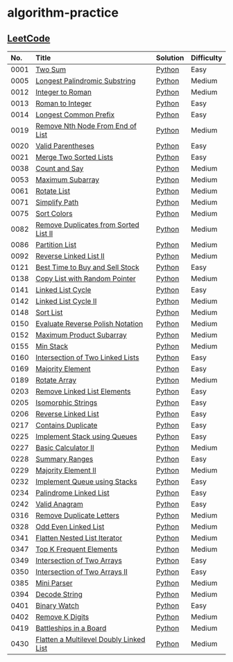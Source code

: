 # algorithm-practice

## [LeetCode](https://leetcode.com/)

| No.  | Title                                                                                                             | Solution                                                                                                       | Difficulty |
| :--- | :---------------------------------------------------------------------------------------------------------------- | :------------------------------------------------------------------------------------------------------------- | :--------- |
| 0001 | [Two Sum](https://leetcode.com/problems/two-sum/)                                                                 | [Python](./leetcode/python/0001-Two-Sum/TwoSum.py)                                                             | Easy       |
| 0005 | [Longest Palindromic Substring](https://leetcode.com/problems/longest-palindromic-substring/)                     | [Python](./leetcode/python/0005-Longest-Palindromic-Substring/LongestPalindromicSubstring.py)                  | Medium     |
| 0012 | [Integer to Roman](https://leetcode.com/problems/integer-to-roman/)                                               | [Python](./leetcode/python/0012-Integer-to-Roman/IntegertoRoman.py)                                            | Medium     |
| 0013 | [Roman to Integer](https://leetcode.com/problems/roman-to-integer/)                                               | [Python](./leetcode/python/0013-Roman-to-Integer/RomantoInteger.py)                                            | Easy       |
| 0014 | [Longest Common Prefix](https://leetcode.com/problems/longest-common-prefix/)                                     | [Python](./leetcode/python/0014-Longest-Common-Prefix/LongestCommonPrefix.py)                                  | Easy       |
| 0019 | [Remove Nth Node From End of List](https://leetcode.com/problems/remove-nth-node-from-end-of-list/)               | [Python](./leetcode/python/0019-Remove-Nth-Node-From-End-of-List/RemoveNthNodeFromEndofList.py)                | Medium     |
| 0020 | [Valid Parentheses](https://leetcode.com/problems/valid-parentheses/)                                             | [Python](./leetcode/python/0020-Valid-Parentheses/ValidParentheses.py)                                         | Easy       |
| 0021 | [Merge Two Sorted Lists](https://leetcode.com/problems/merge-two-sorted-lists/)                                   | [Python](./leetcode/python/0021-Merge-Two-Sorted-Lists/MergeTwoSortedLists.py)                                 | Easy       |
| 0038 | [Count and Say](https://leetcode.com/problems/count-and-say/)                                                     | [Python](./leetcode/python/0038-Count-and-Say/CountandSay.py)                                                  | Medium     |
| 0053 | [Maximum Subarray](https://leetcode.com/problems/maximum-subarray/)                                               | [Python](./leetcode/python/0053-Maximum-Subarray/ＭaximumSubarray.py)                                          | Medium     |
| 0061 | [Rotate List](https://leetcode.com/problems/rotate-list/)                                                         | [Python](./leetcode/python/0061-Rotate-List/RotateList.py)                                                     | Medium     |
| 0071 | [Simplify Path](https://leetcode.com/problems/simplify-path/)                                                     | [Python](./leetcode/python/0071-Simplify-Path/SimplifyPath.py)                                                 | Medium     |
| 0075 | [Sort Colors](https://leetcode.com/problems/sort-colors/)                                                         | [Python](./leetcode/python/0075-Sort-Colors/SortColors.py)                                                     | Medium     |
| 0082 | [Remove Duplicates from Sorted List II](https://leetcode.com/problems/remove-duplicates-from-sorted-list-ii/)     | [Python](./leetcode/python/0082-Remove-Duplicates-from-Sorted-List-II/RemoveDuplicatesfromSortedListII.py)     | Medium     |
| 0086 | [Partition List](https://leetcode.com/problems/partition-list/)                                                   | [Python](./leetcode/python/0086-Partition-List/PartitionList.py)                                               | Medium     |
| 0092 | [Reverse Linked List II](https://leetcode.com/problems/reverse-linked-list-ii/)                                   | [Python](./leetcode/python/0092–Reverse–Linked-List-II/ReverseLinkedListII.py)                                 | Medium     |
| 0121 | [Best Time to Buy and Sell Stock](https://leetcode.com/problems/best-time-to-buy-and-sell-stock/)                 | [Python](./leetcode/python/0121-Best-Time-to-Buy-and-Sell-Stock/BestTimetoBuyandSellStock.py)                  | Easy       |
| 0138 | [Copy List with Random Pointer](https://leetcode.com/problems/copy-list-with-random-pointer/)                     | [Python](./leetcode/python/0138-Copy-List-with-Random-Pointer/CopyListwithRandomPointer.py)                    | Medium     |
| 0141 | [Linked List Cycle](https://leetcode.com/problems/linked-list-cycle/)                                             | [Python](./leetcode/python/0141–Linked-List-Cycle/LinkedListCycle.py)                                          | Easy       |
| 0142 | [Linked List Cycle II](https://leetcode.com/problems/linked-list-cycle-ii/)                                       | [Python](./leetcode/python/0142–Linked-List-Cycle-II/LinkedListCycleII.py)                                     | Medium     |
| 0148 | [Sort List](https://leetcode.com/problems/sort-list/)                                                             | [Python](./leetcode/python/0148-Sort-List/SortList.py)                                                         | Medium     |
| 0150 | [Evaluate Reverse Polish Notation](https://leetcode.com/problems/evaluate-reverse-polish-notation/)               | [Python](./leetcode/python/0150-Evaluate-Reverse-Polish-Notation/EvaluateReversePolishNotation.py)             | Medium     |
| 0152 | [Maximum Product Subarray](https://leetcode.com/problems/maximum-product-subarray/)                               | [Python](./leetcode/python/0152-Maximum-Product-Subarray/MaximumProductSubarray.py)                            | Medium     |
| 0155 | [Min Stack](https://leetcode.com/problems/min-stack/)                                                             | [Python](./leetcode/python/0155-Min-Stack/MinStack.py)                                                         | Medium     |
| 0160 | [Intersection of Two Linked Lists](https://leetcode.com/problems/intersection-of-two-linked-lists/)               | [Python](./leetcode/python/0160-Intersection-of-Two-Linked-Lists/IntersectionofTwoLinkedLists.py)              | Easy       |
| 0169 | [Majority Element](https://leetcode.com/problems/majority-element/)                                               | [Python](./leetcode/python/0169-Majority-Element/MajorityElement.py)                                           | Easy       |
| 0189 | [Rotate Array](https://leetcode.com/problems/rotate-array/)                                                       | [Python](./leetcode/python/0189-Rotate-Array/RotateArray.py)                                                   | Medium     |
| 0203 | [Remove Linked List Elements](https://leetcode.com/problems/remove-linked-list-elements/)                         | [Python](./leetcode/python/0203-Remove-Linked-List-Elements/RemoveLinkedListElements.py)                       | Easy       |
| 0205 | [Isomorphic Strings](https://leetcode.com/problems/isomorphic-strings/)                                           | [Python](./leetcode/python/0205-Isomorphic-Strings/IsomorphicStrings.py)                                       | Easy       |
| 0206 | [Reverse Linked List](https://leetcode.com/problems/reverse-linked-list/)                                         | [Python](./leetcode/python/0206-Reverse-Linked-List/ReverseLinkedList.py)                                      | Easy       |
| 0217 | [Contains Duplicate](https://leetcode.com/problems/contains-duplicate/)                                           | [Python](./leetcode/python/0217-Contains-Duplicate/ContainsDuplicate.py)                                       | Easy       |
| 0225 | [Implement Stack using Queues](https://leetcode.com/problems/implement-stack-using-queues/)                       | [Python](./leetcode/python/0225-Implement-Stack-using-Queues/ImplementStackusingQueues.py)                     | Easy       |
| 0227 | [Basic Calculator II](https://leetcode.com/problems/basic-calculator-ii/)                                         | [Python](./leetcode/python/0227-Basic-Calculator-II/BasicCalculatorII.py)                                      | Medium     |
| 0228 | [Summary Ranges](https://leetcode.com/problems/summary-ranges/)                                                   | [Python](./leetcode/python/0228-Summary-Ranges/SummaryRanges.py)                                               | Easy       |
| 0229 | [Majority Element II](https://leetcode.com/problems/majority-element-ii/)                                         | [Python](./leetcode/python/0229-Majority-Element-II/MajorityElementII.py)                                      | Medium     |
| 0232 | [Implement Queue using Stacks](https://leetcode.com/problems/implement-queue-using-stacks/)                       | [Python](./leetcode/python/0232-Implement-Queue-using-Stacks/ImplementQueueusingStacks.py)                     | Easy       |
| 0234 | [Palindrome Linked List](https://leetcode.com/problems/palindrome-linked-list/)                                   | [Python](./leetcode/python/0234-Palindrome-Linked-List/PalindromeLinkedList.py)                                | Easy       |
| 0242 | [Valid Anagram](https://leetcode.com/problems/valid-anagram/)                                                     | [Python](./leetcode/python/0242-Valid-Anagram/ValidAnagram.py)                                                 | Easy       |
| 0316 | [Remove Duplicate Letters](https://leetcode.com/problems/remove-duplicate-letters/)                               | [Python](./leetcode/python/0316-Remove-Duplicate-Letters/RemoveDuplicateLetters.py)                            | Medium     |
| 0328 | [Odd Even Linked List](https://leetcode.com/problems/odd-even-linked-list/)                                       | [Python](./leetcode/python/0328-Odd-Even-Linked-List/OddEvenLinkedList.py)                                     | Medium     |
| 0341 | [Flatten Nested List Iterator](https://leetcode.com/problems/flatten-nested-list-iterator/)                       | [Python](./leetcode/python/0341-Flatten-Nested-List-Iterator/FlattenNestedListIterator.py)                     | Medium     |
| 0347 | [Top K Frequent Elements](https://leetcode.com/problems/top-k-frequent-elements/)                                 | [Python](./leetcode/python/0347-Top-K-Frequent-Elements/TopKFrequentElements.py)                               | Medium     |
| 0349 | [Intersection of Two Arrays](https://leetcode.com/problems/intersection-of-two-arrays/)                           | [Python](./leetcode/python/0349-Intersection-of-Two-Arrays/IntersectionofTwoArrays.py)                         | Easy       |
| 0350 | [Intersection of Two Arrays II](https://leetcode.com/problems/intersection-of-two-arrays-ii/)                     | [Python](./leetcode/python/0350-Intersection-of-Two-Arrays-II/IntersectionofTwoArraysII.py)                    | Easy       |
| 0385 | [Mini Parser](https://leetcode.com/problems/mini-parser/)                                                         | [Python](./leetcode/python/0385-Mini-Parser/MiniParser.py)                                                     | Medium     |
| 0394 | [Decode String](https://leetcode.com/problems/decode-string/)                                                     | [Python](./leetcode/python/0394-Decode-String/DecodeString.py)                                                 | Medium     |
| 0401 | [Binary Watch](https://leetcode.com/problems/binary-watch/)                                                       | [Python](./leetcode/python/0401-Binary-Watch/BinaryWatch.py)                                                   | Easy       |
| 0402 | [Remove K Digits](https://leetcode.com/problems/remove-k-digits/)                                                 | [Python](./leetcode/python/0402-Remove-K-Digits/RemoveKDigits.py)                                              | Medium     |
| 0419 | [Battleships in a Board](https://leetcode.com/problems/battleships-in-a-board/)                                   | [Python](./leetcode/python/0419-Battleships-in-a-Board/BattleshipsinaBoard.py)                                 | Medium     |
| 0430 | [Flatten a Multilevel Doubly Linked List](https://leetcode.com/problems/flatten-a-multilevel-doubly-linked-list/) | [Python](./leetcode/python/0430-Flatten-a-Multilevel-Doubly-Linked-List/FlattenaMultilevelDoublyLinkedList.py) | Medium     |